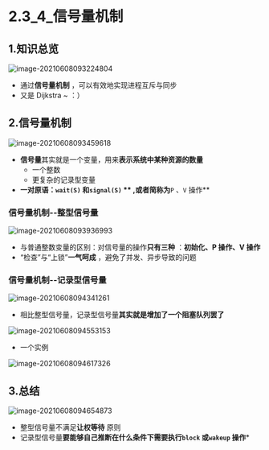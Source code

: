 # 2.3_4_信号量机制

## 1.知识总览

![image-20210608093224804](https://tuchuang-01.oss-cn-beijing.aliyuncs.com/img/image-20210608093224804.png)

- 通过**信号量机制** ，可以有效地实现进程互斥与同步
- 又是 Dijkstra ~ ：）

## 2.信号量机制

![image-20210608093459618](https://tuchuang-01.oss-cn-beijing.aliyuncs.com/img/image-20210608093459618.png)

- **信号量**其实就是一个变量，用来**表示系统中某种资源的数量** 
  - 一个整数
  - 更复杂的记录型变量
- **一对原语：`wait(S)` 和`signal(S)` ** ,或者简称为**`P` 、`V` 操作** 

### 信号量机制--整型信号量

![image-20210608093936993](https://tuchuang-01.oss-cn-beijing.aliyuncs.com/img/image-20210608093936993.png)

- 与普通整数变量的区别：对信号量的操作**只有三种** ：**初始化、P 操作、V 操作** 
- “检查”与“上锁”**一气呵成** ，避免了并发、异步导致的问题

### 信号量机制--记录型信号量

![image-20210608094341261](https://tuchuang-01.oss-cn-beijing.aliyuncs.com/img/image-20210608094341261.png)

- 相比整型信号量，记录型信号量**其实就是增加了一个阻塞队列罢了** 

![image-20210608094553153](https://tuchuang-01.oss-cn-beijing.aliyuncs.com/img/image-20210608094553153.png)

- 一个实例

![image-20210608094617326](https://tuchuang-01.oss-cn-beijing.aliyuncs.com/img/image-20210608094617326.png)

## 3.总结

![image-20210608094654873](https://tuchuang-01.oss-cn-beijing.aliyuncs.com/img/image-20210608094654873.png)

- 整型信号量不满足**让权等待** 原则
- 记录型信号量**要能够自己推断在什么条件下需要执行`block` 或`wakeup` 操作*** 

